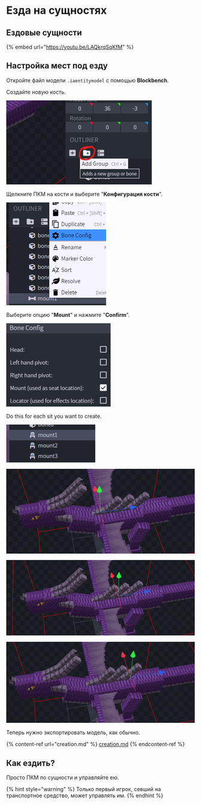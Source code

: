 # Езда на сущностях

## Ездовые сущности

{% embed url="https://youtu.be/LAQkrqSqKfM" %}

## Настройка мест под езду

Откройте файл модели `.iaentitymodel` с помощью **Blockbench**.

Создайте новую кость.

![](<../../../../.gitbook/assets/image (75) (1) (1) (1).png>)

Щелкните ПКМ на кости и выберите "**Конфигурация кости**".

![](<../../../../.gitbook/assets/image (77) (1).png>)

Выберите опцию "**Mount**" и нажмите "**Confirm**".

![](<../../../../.gitbook/assets/image (73) (1).png>)

Do this for each sit you want to create.

![](<../../../../.gitbook/assets/image (82) (1).png>)

![](<../../../../.gitbook/assets/image (53).png>)

![](<../../../../.gitbook/assets/image (89) (1) (1).png>)

![](<../../../../.gitbook/assets/image (40).png>)

Теперь нужно экспортировать модель, как обычно.

{% content-ref url="creation.md" %}
[creation.md](creation.md)
{% endcontent-ref %}

## Как ездить?

Просто ПКМ по сущности и управляйте ею.

{% hint style="warning" %}
Только первый игрок, севший на транспортное средство, может управлять им.
{% endhint %}
